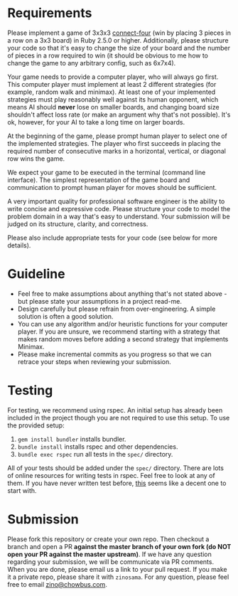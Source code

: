 # Requirements

Please implement a game of 3x3x3 [connect-four](https://en.wikipedia.org/wiki/Connect_Four) (win by placing 3 pieces in a row on a 3x3 board) in Ruby 2.5.0 or higher. Additionally, please structure your code so that it's easy to change the size of your board and the number of pieces in a row required to win (it should be obvious to me how to change the game to any arbitrary config, such as 6x7x4).

Your game needs to provide a computer player, who will always go first. This computer player must implement at least 2 different strategies (for example, random walk and minimax). At least one of your implemented strategies must play reasonably well against its human opponent, which means AI should **never** lose on smaller boards, and changing board size shouldn't affect loss rate (or make an argument why that's not possible). It's ok, however, for your AI to take a long time on larger boards.

At the beginning of the game, please prompt human player to select one of the implemented strategies. The player who first succeeds in placing the required number of consecutive marks in a horizontal, vertical, or diagonal row wins the game.

We expect your game to be executed in the terminal (command line interface). The simplest representation of the game board and communication to prompt human player for moves should be sufficient.

A very important quality for professional software engineer is the ability to write concise and expressive code. Please structure your code to model the problem domain in a way that's easy to understand. Your submission will be judged on its structure, clarity, and correctness.

Please also include appropriate tests for your code (see below for more details).

# Guideline

* Feel free to make assumptions about anything that's not stated above - but please state your assumptions in a project read-me.
* Design carefully but please refrain from over-engineering. A simple solution is often a good solution.
* You can use any algorithm and/or heuristic functions for your computer player. If you are unsure, we recommend starting with a strategy that makes random moves before adding a second strategy that implements Minimax.
* Please make incremental commits as you progress so that we can retrace your steps when reviewing your submission.

# Testing

For testing, we recommend using rspec. An initial setup has already been included in the project though you are not required to use this setup. To use the provided setup:

1. `gem install bundler` installs bundler.
2. `bundle install` installs rspec and other dependencies.
3. `bundle exec rspec` run all tests in the `spec/` directory.

All of your tests should be added under the `spec/` directory. There are lots of online resources for writing tests in rspec. Feel free to look at any of them. If you have never written test before, [this](https://blog.teamtreehouse.com/an-introduction-to-rspec) seems like a decent one to start with.

# Submission

Please fork this repository or create your own repo. Then checkout a branch and open a PR **against the master branch of your own fork (do NOT open your PR against the master upstream)**. If we have any question regarding your submission, we will be communicate via PR comments. When you are done, please email us a link to your pull request. If you make it a private repo, please share it with `zinosama`. For any question, please feel free to email zino@chowbus.com.
